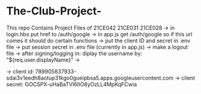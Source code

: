# The-Club-Project-
This repo Contains Project Files of 21CE042 21CE031 21CE028
-> in login.hbs put href to /auth/google
-> in app.js get /auth/google so if this url comes it should do certain functions
-> put the client ID and secret in .env file
-> put session secret in .env file (currently in app.js)
-> make a logout file
-> after signing/logging in: diplay the username by: "${req.user.displayName}"
-> 


-> client id: 789905837933-sdai3v1eedh8aotup31kgo0gueipbsa5.apps.googleusercontent.com
-> client secret: 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



